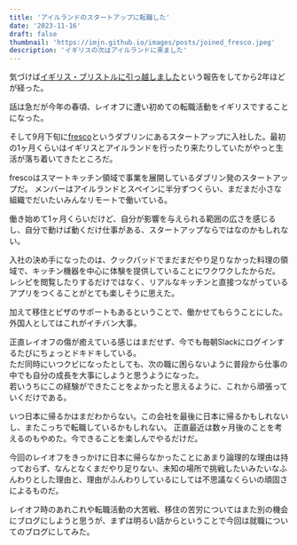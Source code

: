 ```yaml
---
title: 'アイルランドのスタートアップに転職した'
date: '2023-11-16'
draft: false
thumbnail: 'https://imjn.github.io/images/posts/joined_fresco.jpeg'
description: 'イギリスの次はアイルランドに来ました'
---
```


気づけば[イギリス・ブリストルに引っ越しました](/posts/moved-to-bristol)という報告をしてから2年ほどが経った。

話は急だが今年の春頃、レイオフに遭い初めての転職活動をイギリスですることになった。

そして9月下旬に[fresco](https://frescocooks.com/)というダブリンにあるスタートアップに入社した。最初の1ヶ月くらいはイギリスとアイルランドを行ったり来たりしていたがやっと生活が落ち着いてきたところだ。

frescoはスマートキッチン領域で事業を展開しているダブリン発のスタートアップだ。
メンバーはアイルランドとスペインに半分ずつくらい、まだまだ小さな組織でだいたいみんなリモートで働いている。

働き始めて1ヶ月くらいだけど、自分が影響を与えられる範囲の広さを感じるし、自分で動けば動くだけ仕事がある、スタートアップならではなのかもしれない。

入社の決め手になったのは、クックパッドでまだまだやり足りなかった料理の領域で、キッチン機器を中心に体験を提供していることにワクワクしたからだ。
レシピを閲覧したりするだけではなく、リアルなキッチンと直接つながっているアプリをつくることがとても楽しそうに思えた。

加えて移住とビザのサポートもあるということで、働かせてもらうことにした。外国人としてはこれがイチバン大事。

正直レイオフの傷が癒えている感じはまだせず、今でも毎朝Slackにログインするたびにちょっとドキドキしている。  
ただ同時にいつクビになったとしても、次の職に困らないように普段から仕事の中でも自分の成長を大事にしようと思うようになった。  
若いうちにこの経験ができたことをよかったと思えるように、これから頑張っていくだけである。

いつ日本に帰るかはまだわからない。この会社を最後に日本に帰るかもしれないし、またこっちで転職しているかもしれない。
正直最近は数ヶ月後のことを考えるのもやめた。今できることを楽しんでやるだけだ。

今回のレイオフをきっかけに日本に帰らなかったことにあまり論理的な理由は持っておらず、なんとなくまだやり足りない、未知の場所で挑戦したいみたいなふんわりとした理由と、理由がふんわりしているにしては不思議なくらいの頑固さによるものだ。

レイオフ時のあれこれや転職活動の大苦戦、移住の苦労についてはまた別の機会にブログにしようと思うが、まずは明るい話からということで今回は就職についてのブログにしてみた。
